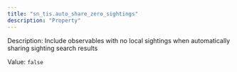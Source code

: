 ```yaml
---
title: "sn_tis.auto_share_zero_sightings"
description: "Property"
---
```


Description: Include observables with no local sightings when automatically sharing sighting search results

Value: `false`